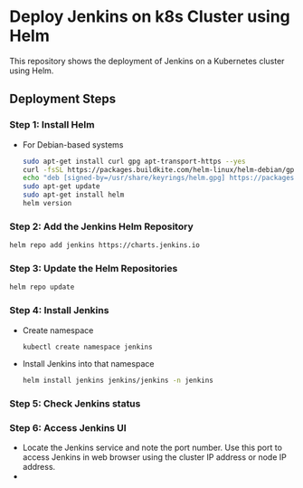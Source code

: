 # Deploy Jenkins on k8s Cluster using Helm
This repository shows the deployment of Jenkins on a Kubernetes cluster using Helm.

## Deployment Steps
### Step 1: Install Helm
- For Debian-based systems
  ``` bash
  sudo apt-get install curl gpg apt-transport-https --yes
  curl -fsSL https://packages.buildkite.com/helm-linux/helm-debian/gpgkey | gpg --dearmor | sudo tee /usr/share/keyrings/helm.gpg > /dev/null
  echo "deb [signed-by=/usr/share/keyrings/helm.gpg] https://packages.buildkite.com/helm-linux/helm-debian/any/ any main" | sudo tee /etc/apt/sources.list.d/helm-stable-debian.list
  sudo apt-get update
  sudo apt-get install helm
  helm version
  ```

### Step 2: Add the Jenkins Helm Repository
``` bash
helm repo add jenkins https://charts.jenkins.io
```

### Step 3: Update the Helm Repositories
``` bash
helm repo update
```

### Step 4: Install Jenkins
- Create namespace
  ``` bash
  kubectl create namespace jenkins
  ```
- Install Jenkins into that namespace
  ``` bash
  helm install jenkins jenkins/jenkins -n jenkins
  ```


### Step 5: Check Jenkins status

### Step 6: Access Jenkins UI
- Locate the Jenkins service and note the port number. Use this port to access Jenkins in web browser using the cluster IP address or node IP address.
- 
